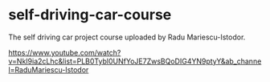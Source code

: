 # self-driving-car-course
The self driving car project course uploaded by Radu Mariescu-Istodor.

https://www.youtube.com/watch?v=NkI9ia2cLhc&list=PLB0Tybl0UNfYoJE7ZwsBQoDIG4YN9ptyY&ab_channel=RaduMariescu-Istodor
